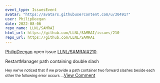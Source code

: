 ```yaml
---
event_type: IssuesEvent
avatar: "https://avatars.githubusercontent.com/u/30491?"
user: PhilipDeegan
date: 2022-08-06
repo_name: LLNL/SAMRAI
html_url: https://github.com/LLNL/SAMRAI/issues/210
repo_url: https://github.com/LLNL/SAMRAI
---
```


<a href='https://github.com/PhilipDeegan' target='_blank'>PhilipDeegan</a> open issue <a href='https://github.com/LLNL/SAMRAI/issues/210' target='_blank'>LLNL/SAMRAI#210</a>.

<p>RestartManager path containing double slash</p><small>Hey we've noticed that if we provide a path container two forward slashes beside each other the following error occurs...</small><a href='https://github.com/LLNL/SAMRAI/issues/210' target='_blank'>View Comment</a>